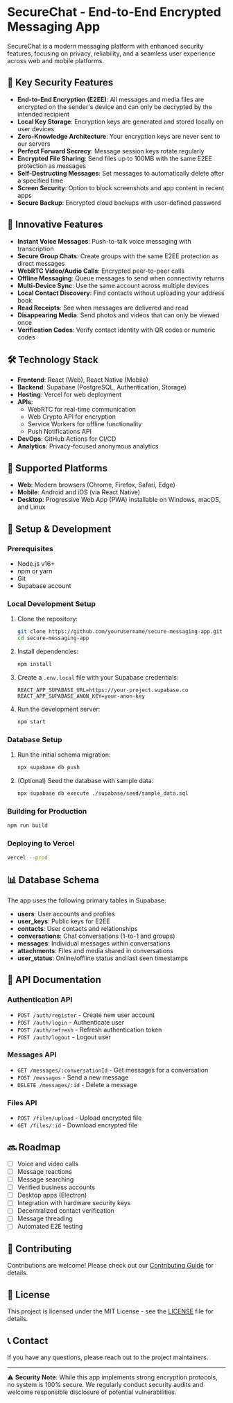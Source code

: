 # SecureChat - End-to-End Encrypted Messaging App

SecureChat is a modern messaging platform with enhanced security features, focusing on privacy, reliability, and a seamless user experience across web and mobile platforms.

## 🔐 Key Security Features

- **End-to-End Encryption (E2EE)**: All messages and media files are encrypted on the sender's device and can only be decrypted by the intended recipient
- **Local Key Storage**: Encryption keys are generated and stored locally on user devices
- **Zero-Knowledge Architecture**: Your encryption keys are never sent to our servers
- **Perfect Forward Secrecy**: Message session keys rotate regularly
- **Encrypted File Sharing**: Send files up to 100MB with the same E2EE protection as messages
- **Self-Destructing Messages**: Set messages to automatically delete after a specified time
- **Screen Security**: Option to block screenshots and app content in recent apps
- **Secure Backup**: Encrypted cloud backups with user-defined password

## 🚀 Innovative Features

- **Instant Voice Messages**: Push-to-talk voice messaging with transcription
- **Secure Group Chats**: Create groups with the same E2EE protection as direct messages
- **WebRTC Video/Audio Calls**: Encrypted peer-to-peer calls
- **Offline Messaging**: Queue messages to send when connectivity returns
- **Multi-Device Sync**: Use the same account across multiple devices
- **Local Contact Discovery**: Find contacts without uploading your address book
- **Read Receipts**: See when messages are delivered and read
- **Disappearing Media**: Send photos and videos that can only be viewed once
- **Verification Codes**: Verify contact identity with QR codes or numeric codes

## 🛠️ Technology Stack

- **Frontend**: React (Web), React Native (Mobile)
- **Backend**: Supabase (PostgreSQL, Authentication, Storage)
- **Hosting**: Vercel for web deployment
- **APIs**:
  - WebRTC for real-time communication
  - Web Crypto API for encryption
  - Service Workers for offline functionality
  - Push Notifications API
- **DevOps**: GitHub Actions for CI/CD
- **Analytics**: Privacy-focused anonymous analytics

## 📱 Supported Platforms

- **Web**: Modern browsers (Chrome, Firefox, Safari, Edge)
- **Mobile**: Android and iOS (via React Native)
- **Desktop**: Progressive Web App (PWA) installable on Windows, macOS, and Linux

## 🔧 Setup & Development

### Prerequisites

- Node.js v16+
- npm or yarn
- Git
- Supabase account

### Local Development Setup

1. Clone the repository:
   ```bash
   git clone https://github.com/yourusername/secure-messaging-app.git
   cd secure-messaging-app
   ```

2. Install dependencies:
   ```bash
   npm install
   ```

3. Create a `.env.local` file with your Supabase credentials:
   ```
   REACT_APP_SUPABASE_URL=https://your-project.supabase.co
   REACT_APP_SUPABASE_ANON_KEY=your-anon-key
   ```

4. Run the development server:
   ```bash
   npm start
   ```

### Database Setup

1. Run the initial schema migration:
   ```bash
   npx supabase db push
   ```

2. (Optional) Seed the database with sample data:
   ```bash
   npx supabase db execute ./supabase/seed/sample_data.sql
   ```

### Building for Production

```bash
npm run build
```

### Deploying to Vercel

```bash
vercel --prod
```

## 📊 Database Schema

The app uses the following primary tables in Supabase:

- **users**: User accounts and profiles
- **user_keys**: Public keys for E2EE
- **contacts**: User contacts and relationships
- **conversations**: Chat conversations (1-to-1 and groups)
- **messages**: Individual messages within conversations
- **attachments**: Files and media shared in conversations
- **user_status**: Online/offline status and last seen timestamps

## 📝 API Documentation

### Authentication API

- `POST /auth/register` - Create new user account
- `POST /auth/login` - Authenticate user
- `POST /auth/refresh` - Refresh authentication token
- `POST /auth/logout` - Logout user

### Messages API

- `GET /messages/:conversationId` - Get messages for a conversation
- `POST /messages` - Send a new message
- `DELETE /messages/:id` - Delete a message

### Files API

- `POST /files/upload` - Upload encrypted file
- `GET /files/:id` - Download encrypted file

## 🔜 Roadmap

- [ ] Voice and video calls
- [ ] Message reactions
- [ ] Message searching
- [ ] Verified business accounts
- [ ] Desktop apps (Electron)
- [ ] Integration with hardware security keys
- [ ] Decentralized contact verification
- [ ] Message threading
- [ ] Automated E2E testing

## 🤝 Contributing

Contributions are welcome! Please check out our [Contributing Guide](CONTRIBUTING.md) for details.

## 📄 License

This project is licensed under the MIT License - see the [LICENSE](LICENSE) file for details.

## 📞 Contact

If you have any questions, please reach out to the project maintainers.

---

⚠️ **Security Note**: While this app implements strong encryption protocols, no system is 100% secure. We regularly conduct security audits and welcome responsible disclosure of potential vulnerabilities.
